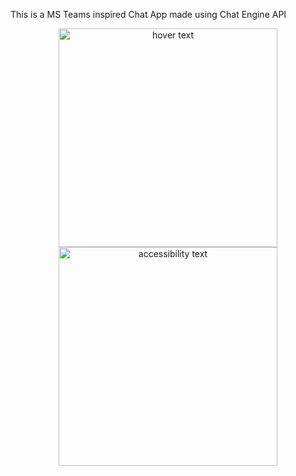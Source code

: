 This is a MS Teams inspired Chat App made using Chat Engine API

<p align="center">
  <img src="./src/Overview" width="350" title="hover text">
  <img src="./src/Overview" width="350" alt="accessibility text">
</p>

